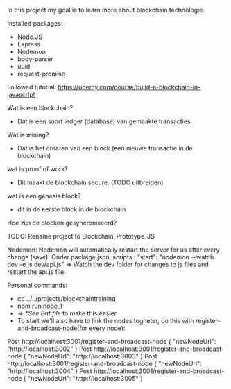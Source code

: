 In this project my goal is to learn more about blockchain technologie.

Installed packages:
- Node.JS
- Express
- Nodemon
- body-parser
- uuid
- request-promise


Followed tutorial: https://udemy.com/course/build-a-blockchain-in-javascript

Wat is een blockchain?
- Dat is een soort ledger (database) van gemaakte transacties

Wat is mining?
- Dat is het crearen van een block (een nieuwe transactie in de blockchain)

wat is proof of work?
- Dit maakt de blockchain secure. (TODO uitbreiden)
 
 wat is een genesis block?
 - dit is de eerste block in de blockchain

Hoe zijn de blocken gesyncroniseerd?

TODO: Rename project to Blockchain_Prototype_JS


Nodemon:
Nodemon will automatically restart the server for us after every change (save).
Onder package.json, scripts : "start": "nodemon --watch dev -e js dev/api.js"
=> Watch the dev folder for changes to js files and restart the api.js file


Personal commands:
- cd ../../projects/blockchaintraining
- npm run node_1
- => **See Bat file* to make this easier
- To start we'll also have to link the nodes togheter, do this with register-and-broadcast-node(for every node):

Post http://localhost:3001/register-and-broadcast-node
{
    "newNodeUrl": "http://localhost:3002"
}
Post http://localhost:3001/register-and-broadcast-node
{
    "newNodeUrl": "http://localhost:3003"
}
Post http://localhost:3001/register-and-broadcast-node
{
    "newNodeUrl": "http://localhost:3004"
}
Post http://localhost:3001/register-and-broadcast-node
{
    "newNodeUrl": "http://localhost:3005"
}


